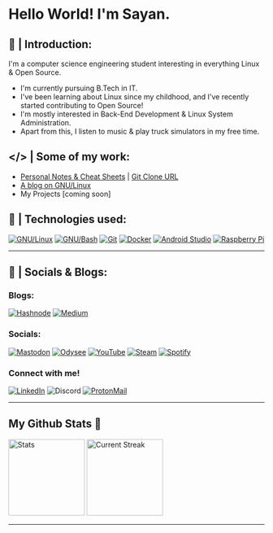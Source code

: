 # **Hello World!** I'm Sayan. 

## 👋 | Introduction:
I'm a computer science engineering student interesting in everything Linux & Open Source.
- I'm currently pursuing B.Tech in IT.
- I've been learning about Linux since my childhood, and I've recently started contributing to Open Source!
- I'm mostly interested in Back-End Development & Linux System Administration.
- Apart from this, I listen to music & play truck simulators in my free time.

## </> | Some of my work:
- [Personal Notes & Cheat Sheets](https://github.com/sayande717/notes) | [Git Clone URL](https://github.com/sayande717/notes.git)
- [A blog on GNU/Linux](https://sayan713.hashnode.dev/gnulinux-the-good-the-bad-the-ugly)
- My Projects [coming soon]

## 🧱 | Technologies used:
<a href="https://github.com/torvalds/linux" target="_blank">![GNU/Linux](https://img.shields.io/badge/GNU/Linux-003366?style=for-the-badge&logo=linux&logoColor=FFFFFF)</a>
<a href="https://www.gnu.org/software/bash" target="_blank">![GNU/Bash](https://img.shields.io/badge/GNU%2FBash-4EAA25?style=for-the-badge&logo=gnubash&logoColor=FFFFFF)</a>
<a href="https://git-scm.com/" target="_blank">![Git](https://img.shields.io/badge/Git-F05032?style=for-the-badge&logo=git&logoColor=FFFFFF)</a>
<a href="https://www.docker.com" target="_blank">![Docker](https://img.shields.io/badge/Docker-2496ED?style=for-the-badge&logo=docker&logoColor=FFFFFF)</a>
<a href="https://developer.android.com/studio" target="_blank">![Android Studio](https://img.shields.io/badge/Android%20Studio-3DDC84?style=for-the-badge&logo=androidstudio&logoColor=FFFFFF)</a>
<a href="https://www.raspberrypi.com/" target="_blank">![Raspberry Pi](https://img.shields.io/badge/Raspberry%20Pi-F05032?style=for-the-badge&logo=raspberrypi&logoColor=FFFFFF)</a>
<hr>

## 🔗 | Socials & Blogs:
### Blogs:
<a href="https://hashnode.com/@sayan713" target="_blank">![Hashnode](https://img.shields.io/badge/Hashnode-2962FF?style=for-the-badge&logo=hashnode&logoColor=FFFFFF)</a>
<a href="https://medium.com/@sayan713" target="_blank">![Medium](https://img.shields.io/badge/Medium-000000?style=for-the-badge&logo=medium&logoColor=FFFFFF)</a>
<br>

### Socials:
<a href="mastodon.social/@sayan111" target="_blank">![Mastodon](https://img.shields.io/badge/Mastodon-6364FF?style=for-the-badge&logo=mastodon&logoColor=FFFFFF)</a>
<a href="https://odysee.com/@Sayan:27d6d4a2a5c6a63452c0f4e735e85c11302c6937" target="_blank">![Odysee](https://img.shields.io/badge/Odysee-EF1970?style=for-the-badge&logo=odysee&logoColor=FFFFFF)</a>
<a href="https://www.youtube.com/@sayan1122" target="_blank">![YouTube](https://img.shields.io/badge/YouTube-FF0000?style=for-the-badge&logo=youtube&logoColor=FFFFFF)</a>
<a href="https://steamcommunity.com/profiles/76561199190459916" target="_blank">![Steam](https://img.shields.io/badge/Steam-000000?style=for-the-badge&logo=steam&logoColor=FFFFFF)</a>
<a href="https://open.spotify.com/user/e39bpmy567zzexokro0navfky?si=b08d4472a6f14bb2" target="_blank">![Spotify](https://img.shields.io/badge/Spotify-1DB954?style=for-the-badge&logo=spotify&logoColor=FFFFFF&link=https%3A%2F%2Fopen.spotify.com%2Fuser%2Fe39bpmy567zzexokro0navfky%3Fsi%3Daa6f053aa69e4866)</a>
<br>

### Connect with me!
<a href="https://www.linkedin.com/in/sayan-de-5360161b7" target="_blank">![LinkedIn](https://img.shields.io/badge/LinkedIn-0A66C2?style=for-the-badge&logo=linkedin&logoColor=FFFFFF)</a>
![Discord](https://img.shields.io/badge/Discord-sayan1-5865F2?style=for-the-badge&logo=discord&logoColor=FFFFFF&labelColor=%235865F2&color=41454A)
<a href="mailto:sayande717.dev@proton.me" target="_blank">![ProtonMail](https://img.shields.io/badge/MAIL-6F4CFF?style=for-the-badge&logo=protonmail&logoColor=FFFFFF)</a>
<!-- <a href="https://t.me/sayan7113" target="_blank">![Telegram](https://img.shields.io/badge/Telegram-26A5E4?style=for-the-badge&logo=telegram&logoColor=FFFFFF)</a> -->
<hr>

## My Github Stats 🔄
<div align="left">
    <img height="150dp" src="https://github-readme-stats.vercel.app/api?username=sayande717&theme=highcontrast&show_icons=true&hide_border=true&count_private=true&hide_title=true" alt="Stats" />
    <img height="150dp" src="https://github-readme-streak-stats.herokuapp.com/?user=sayande717&theme=highcontrast&hide_border=true" alt="Current Streak" />
</div>
<hr>
